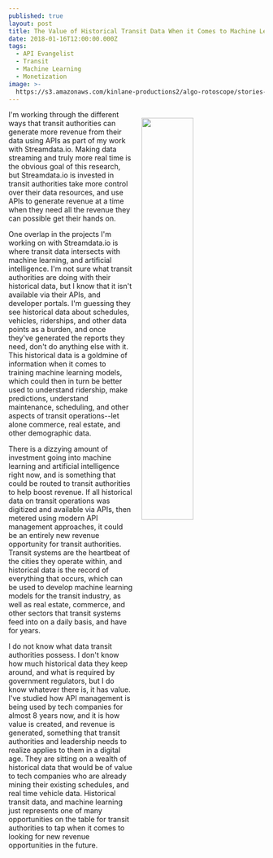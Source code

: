 ```yaml
---
published: true
layout: post
title: The Value of Historical Transit Data When it Comes to Machine Learning
date: 2018-01-16T12:00:00.000Z
tags:
  - API Evangelist
  - Transit
  - Machine Learning
  - Monetization
image: >-
  https://s3.amazonaws.com/kinlane-productions2/algo-rotoscope/stories-new/52_175_800_500_0_max_0_1_-1.jpg
---
```

<p><img src="https://s3.amazonaws.com/kinlane-productions2/algo-rotoscope/stories-new/52_175_800_500_0_max_0_1_-1.jpg" align="right" width="45%" style="padding: 15px;" /></p>I'm working through the different ways that transit authorities can generate more revenue from their data using APIs as part of my work with Streamdata.io. Making data streaming and truly more real time is the obvious goal of this research, but Streamdata.io is invested in transit authorities take more control over their data resources, and use APIs to generate revenue at a time when they need all the revenue they can possible get their hands on.

One overlap in the projects I'm working on with Streamdata.io is where transit data intersects with machine learning, and artificial intelligence. I'm not sure what transit authorities are doing with their historical data, but I know that it isn't available via their APIs, and developer portals. I'm guessing they see historical data about schedules, vehicles, riderships, and other data points as a burden, and once they've generated the reports they need, don't do anything else with it. This historical data is a goldmine of information when it comes to training machine learning models, which could then in turn be better used to understand ridership, make predictions, understand maintenance, scheduling, and other aspects of transit operations--let alone commerce, real estate, and other demographic data.

There is a dizzying amount of investment going into machine learning and artificial intelligence right now, and is something that could be routed to transit authorities to help boost revenue. If all historical data on transit operations was digitized and available via APIs, then metered using modern API management approaches, it could be an entirely new revenue opportunity for transit authorities. Transit systems are the heartbeat of the cities they operate within, and historical data is the record of everything that occurs, which can be used to develop machine learning models for the transit industry, as well as real estate, commerce, and other sectors that transit systems feed into on a daily basis, and have for years.

I do not know what data transit authorities possess. I don't know how much historical data they keep around, and what is required by government regulators, but I do know whatever there is, it has value. I've studied how API management is being used by tech companies for almost 8 years now, and it is how value is created, and revenue is generated, something that transit authorities and leadership needs to realize applies to them in a digital age. They are sitting on a wealth of historical data that would be of value to tech companies who are already mining their existing schedules, and real time vehicle data. Historical transit data, and machine learning just represents one of many opportunities on the table for transit authorities to tap when it comes to looking for new revenue opportunities in the future.
